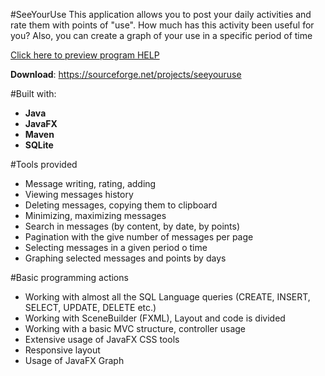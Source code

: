 #SeeYourUse
This application allows you to post your daily activities and rate them with points of "use". How much has this activity been useful for you? Also, you can create a graph of your use in a specific period of time

[Click here to preview program HELP](http://htmlpreview.github.io/?https://github.com/CrazzyBeer/SeeYourUse/blob/master/src/main/resources/HTML/Help.html)

**Download**: https://sourceforge.net/projects/seeyouruse

#Built with:
* **Java**
* **JavaFX**
* **Maven**
* **SQLite**

#Tools provided
* Message writing, rating, adding
* Viewing messages history
* Deleting messages, copying them to clipboard
* Minimizing, maximizing messages
* Search in messages (by content, by date, by points)
* Pagination with the give number of messages per page
* Selecting messages in a given period o time
* Graphing selected messages and points by days

#Basic programming actions
* Working with almost all the SQL Language queries (CREATE, INSERT, SELECT, UPDATE, DELETE etc.)
* Working with SceneBuilder (FXML), Layout and code is divided
* Working with a basic MVC structure, controller usage
* Extensive usage of JavaFX CSS tools
* Responsive layout
* Usage of JavaFX Graph

